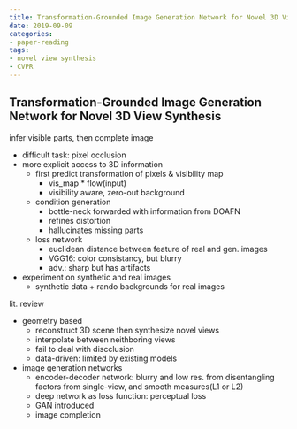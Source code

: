 ```yaml
---
title: Transformation-Grounded Image Generation Network for Novel 3D View Synthesis
date: 2019-09-09
categories:
- paper-reading
tags:
- novel view synthesis
- CVPR
---
```


## Transformation-Grounded Image Generation Network for Novel 3D View Synthesis

infer visible parts, then complete image
- difficult task: pixel occlusion
- more explicit access to 3D information
    - first predict transformation of pixels & visibility map
        - vis_map * flow(input)
        - visibility aware, zero-out background
    - condition generation
        - bottle-neck forwarded with information from DOAFN
        - refines distortion
        - hallucinates missing parts
    - loss network
        - euclidean distance between feature of real and gen. images
        - VGG16: color consistancy, but blurry
        - adv.: sharp but has artifacts
- experiment on synthetic and real images
    - synthetic data + rando backgrounds for real images

lit. review
- geometry based
    - reconstruct 3D scene then synthesize novel views
    - interpolate between neithboring views
    - fail to deal with discclusion
    - data-driven: limited by existing models
- image generation networks
    - encoder-decoder network: blurry and low res. from disentangling factors from single-view, and smooth measures(L1 or L2)
    - deep network as loss function: perceptual loss
    - GAN introduced
    - image completion

